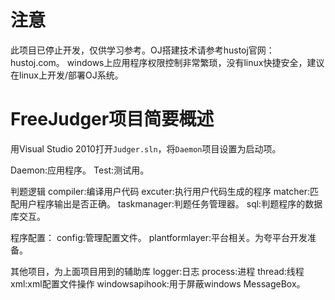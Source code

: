 # 注意
此项目已停止开发，仅供学习参考。OJ搭建技术请参考hustoj官网：hustoj.com。
windows上应用程序权限控制非常繁琐，没有linux快捷安全，建议在linux上开发/部署OJ系统。

# FreeJudger项目简要概述
用Visual Studio 2010打开`Judger.sln`，将`Daemon`项目设置为启动项。

Daemon:应用程序。
Test:测试用。

判题逻辑
compiler:编译用户代码
excuter:执行用户代码生成的程序
matcher:匹配用户程序输出是否正确。
taskmanager:判题任务管理器。
sql:判题程序的数据库交互。

程序配置：
config:管理配置文件。
plantformlayer:平台相关。为夸平台开发准备。

其他项目，为上面项目用到的辅助库
logger:日志
process:进程
thread:线程
xml:xml配置文件操作
windowsapihook:用于屏蔽windows MessageBox。
